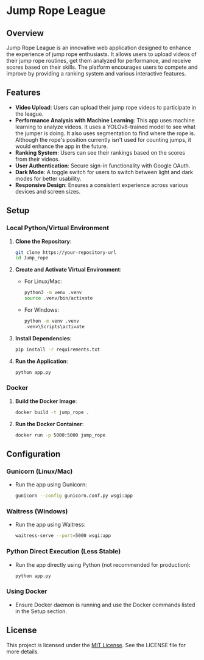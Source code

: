 # Jump Rope League

## Overview

Jump Rope League is an innovative web application designed to enhance the experience of jump rope enthusiasts. It allows users to upload videos of their jump rope routines, get them analyzed for performance, and receive scores based on their skills. The platform encourages users to compete and improve by providing a ranking system and various interactive features.

## Features

- **Video Upload**: Users can upload their jump rope videos to participate in the league.
- **Performance Analysis with Machine Learning**: This app uses machine learning to analyze videos. It uses a YOLOv8-trained model to see what the jumper is doing. It also uses segmentation to find where the rope is. Although the rope's position currently isn't used for counting jumps, it would enhance the app in the future.
- **Ranking System**: Users can see their rankings based on the scores from their videos.
- **User Authentication**: Secure sign-in functionality with Google OAuth.
- **Dark Mode**: A toggle switch for users to switch between light and dark modes for better usability.
- **Responsive Design**: Ensures a consistent experience across various devices and screen sizes.

## Setup

### Local Python/Virtual Environment

1. **Clone the Repository**:

   ```bash
   git clone https://your-repository-url
   cd Jump_rope
   ```

2. **Create and Activate Virtual Environment**:
   - For Linux/Mac:

     ```bash
     python3 -m venv .venv
     source .venv/bin/activate
     ```

   - For Windows:

     ```bash
     python -m venv .venv
     .venv\Scripts\activate
     ```

3. **Install Dependencies**:

   ```bash
   pip install -r requirements.txt
   ```

4. **Run the Application**:

   ```bash
   python app.py
   ```

### Docker

1. **Build the Docker Image**:

   ```bash
   docker build -t jump_rope .
   ```

2. **Run the Docker Container**:

   ```bash
   docker run -p 5000:5000 jump_rope
   ```

## Configuration

### Gunicorn (Linux/Mac)

- Run the app using Gunicorn:

  ```bash
  gunicorn --config gunicorn.conf.py wsgi:app
  ```

### Waitress (Windows)

- Run the app using Waitress:

  ```bash
  waitress-serve --port=5000 wsgi:app
  ```

### Python Direct Execution (Less Stable)

- Run the app directly using Python (not recommended for production):

  ```bash
  python app.py
  ```

### Using Docker

- Ensure Docker daemon is running and use the Docker commands listed in the Setup section.

## License

This project is licensed under the [MIT License](LICENSE). See the LICENSE file for more details.
